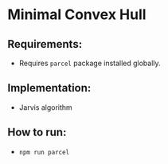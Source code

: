 # Minimal Convex Hull

## Requirements:

- Requires `parcel` package installed globally.

## Implementation:

- Jarvis algorithm

## How to run:

- `npm run parcel`